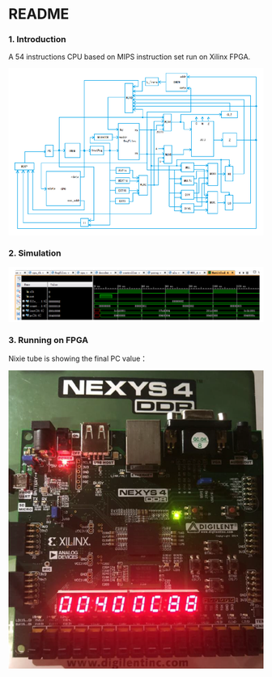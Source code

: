 # README

### 1. Introduction

A 54 instructions CPU based on MIPS instruction set run on Xilinx FPGA.

![1](src/1.png)



### 2. Simulation

![1](src/2.png)



### 3. Running on FPGA

Nixie tube is showing the final PC value：

![1](src/3.png)
